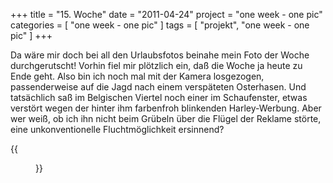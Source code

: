 +++
title = "15. Woche"
date = "2011-04-24"
project = "one week - one pic"
categories = [ "one week - one pic" ]
tags = [ "projekt", "one week - one pic" ]
+++

Da wäre mir doch bei all den Urlaubsfotos beinahe mein Foto der Woche durchgerutscht! Vorhin fiel mir plötzlich ein, daß die Woche ja heute zu Ende geht. Also bin ich noch mal mit der Kamera losgezogen, passenderweise auf die Jagd nach einem verspäteten Osterhasen. Und tatsächlich saß im Belgischen Viertel noch einer im Schaufenster, etwas verstört wegen der hinter ihm farbenfroh blinkenden Harley-Werbung. Aber wer weiß, ob ich ihn nicht beim Grübeln über die Flügel der Reklame störte, eine unkonventionelle Fluchtmöglichkeit ersinnend?

{{<figure src="/images/1week1pic/20110424-183634-002.jpg" title="Geflügelter Hase">}}
